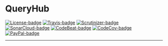 # QueryHub

[![License-badge]][License]
[![Travis-badge]][Travis]
[![Scrutinizer-badge]][Scrutinizer]
[![SonarCloud-badge]](SonarCloud)
[![CodeBeat-badge]][CodeBeat]
[![CodeCov-badge]][CodeCov]
[![PayPal-badge]][PayPal]

---

[SonarCloud]: https://sonarcloud.io/dashboard?id=org.queryhub%3Aqueryhub
[SonarCloud-badge]: https://sonarcloud.io/api/project_badges/measure?project=org.queryhub%3Aqueryhub&metric=alert_status

[License]: https://opensource.org/licenses/MIT
[License-badge]: https://img.shields.io/badge/License-MIT-blue.svg

[Travis]: https://travis-ci.org/queryhub/queryhub
[Travis-badge]: https://travis-ci.org/queryhub/queryhub.svg?branch=develop

[Scrutinizer]: https://scrutinizer-ci.com/g/queryhub/queryhub/build-status/develop
[Scrutinizer-badge]: https://scrutinizer-ci.com/g/queryhub/queryhub/badges/build.png?b=develop

[PayPal]: https://www.paypal.com/cgi-bin/webscr?cmd=_donations&business=ET7CGUSGVJGWG&currency_code=EUR&source=url
[PayPal-badge]: https://img.shields.io/badge/Donate-PayPal-green.svg

[CodeBeat]: https://codebeat.co/projects/github-com-queryhub-queryhub-develop
[CodeBeat-badge]: https://codebeat.co/badges/b435a545-d30e-4932-9c73-3eccf04d45db

[CodeCov]: https://codecov.io/gh/queryhub/queryhub
[CodeCov-badge]: https://codecov.io/gh/queryhub/queryhub/branch/develop/graph/badge.svg

